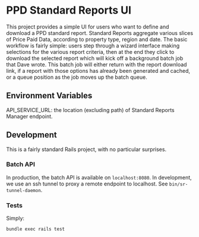 # PPD Standard Reports UI

This project provides a simple UI for users who want to
define and download a PPD standard report. Standard Reports
aggregate various slices of Price Paid Data, according to
property type, region and date. The basic workflow is fairly
simple: users step through a wizard interface making selections
for the various report criteria, then at the end they click
to download the selected report which will kick off a background
batch job that Dave wrote. This batch job will either return
with the report download link, if a report with those options
has already been generated and cached, or a queue position
as the job moves up the batch queue.

## Environment Variables

API_SERVICE_URL: the location (excluding path) of Standard 
                 Reports Manager endpoint.

## Development

This is a fairly standard Rails project, with no particular
surprises.

### Batch API

In production, the batch API is available on `localhost:8080`.
In development, we use an ssh tunnel to proxy a remote endpoint
to localhost. See `bin/sr-tunnel-daemon`.

### Tests

Simply:

    bundle exec rails test
